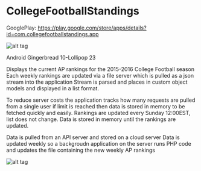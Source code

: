 # CollegeFootballStandings

GooglePlay: https://play.google.com/store/apps/details?id=com.collegefootballstandings.app

![alt tag](https://lh3.googleusercontent.com/qo8IqkcOHFTToiyQUAjarRUc3ueuBCpljd9dvVQvHhrLSChi2lCKpCqH4w4kWOFWzm8=w300-rw)

Android Gingerbread 10-Lollipop 23

Displays the current AP rankings for the 2015-2016 College Football season
Each weekly rankings are updated via a file server which is pulled as a json stream into the application
Stream is parsed and places in custom object models and displayed in a list format.

To reduce server costs the application tracks how many requests are pulled from a single user if limit is reached then data is stored in memory to be fetched quickly and easily. Rankings are updated every Sunday 12:00EST, list does not change. Data is stored in memory until the rankings are updated.

Data is pulled from an API server and stored on a cloud server
Data is updated weekly so a backgroudn application on the server runs PHP code and updates the file containing the new weekly AP rankings

![alt tag](https://lh3.googleusercontent.com/49M6MPCjwdNCb6E4pD22FZAgalPiECNJFt29PLVuWU0_BVDyJdM1KV0sy-LorAMMG48=h900-rw)


